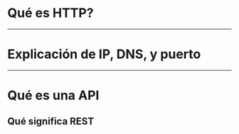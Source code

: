 # Qué es HTTP?

---

# Explicación de IP, DNS, y puerto

---

# Qué es una API

## Qué significa REST